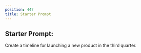 ```yaml
---
position: 447
title: Starter Prompt
---
```


## Starter Prompt:

Create a timeline for launching a new product in the third quarter.